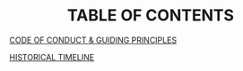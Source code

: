 <div align="center"> 

# TABLE OF CONTENTS 

</div>

[CODE OF CONDUCT & GUIDING PRINCIPLES](https://github.com/BiohackersDigital/KnowledgeBase/blob/main/CODE%20OF%20CONDUCT.md)

[HISTORICAL TIMELINE](https://github.com/BiohackersDigital/KnowledgeBase/blob/main/HISTORICAL%20TIMELINE.md)

